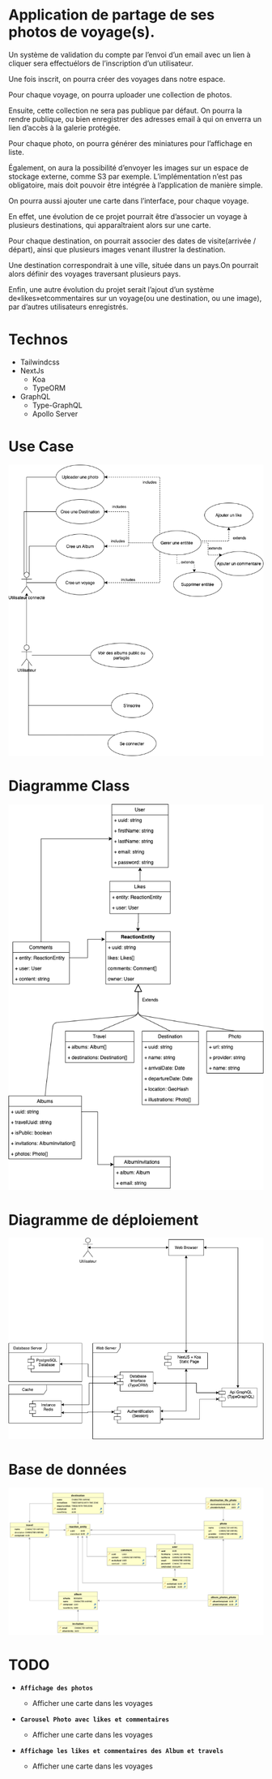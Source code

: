 # Application de partage de ses photos de voyage(s).

Un système de validation du compte par l’envoi d’un email avec un lien à cliquer sera effectuélors de l’inscription d’un utilisateur.

Une fois inscrit, on pourra créer des voyages dans notre espace.

Pour chaque voyage, on pourra uploader une collection de photos.

Ensuite, cette collection ne sera pas publique par défaut. On pourra la rendre publique, ou bien enregistrer des adresses email à qui on enverra un lien d’accès à la galerie protégée.

Pour chaque photo, on pourra générer des miniatures pour l’affichage en liste.

Également, on aura la possibilité d’envoyer les images sur un espace de stockage externe, comme S3 par exemple. L’implémentation n’est pas obligatoire, mais doit pouvoir être intégrée à l’application de manière simple.

On pourra aussi ajouter une carte dans l’interface, pour chaque voyage.

En effet, une évolution de ce projet pourrait être d’associer un voyage à plusieurs destinations, qui apparaîtraient alors sur une carte.

Pour chaque destination, on pourrait associer des dates de visite(arrivée / départ), ainsi que plusieurs images venant illustrer la destination.

Une destination correspondrait à une ville, située dans un pays.On pourrait alors définir des voyages traversant plusieurs pays.

Enfin, une autre évolution du projet serait l’ajout d’un système de«likes»etcommentaires sur un voyage(ou une destination, ou une image), par d’autres utilisateurs enregistrés.

# Technos

- Tailwindcss
- NextJs
  - Koa
  - TypeORM
- GraphQL
  - Type-GraphQL
  - Apollo Server

# Use Case

![Diagramme de classe](./docs/use-case.png)

# Diagramme Class

![Diagramme de classe](./docs/class.png)

# Diagramme de déploiement

![Diagramme de classe](./docs/deploy-diag.png)

# Base de données

![Diagramme de classe](./docs/erd.png)

# TODO

- **`Affichage des photos`**

  - Afficher une carte dans les voyages

- **`Carousel Photo avec likes et commentaires`**

  - Afficher une carte dans les voyages

- **`Affichage les likes et commentaires des Album et travels`**
  - Afficher une carte dans les voyages
